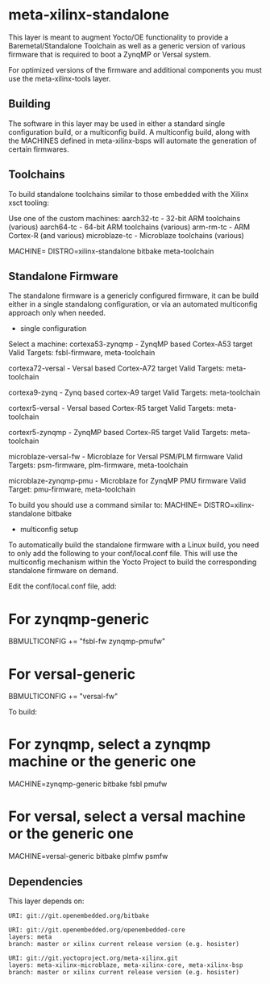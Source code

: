 # meta-xilinx-standalone

This layer is meant to augment Yocto/OE functionality to provide a 
Baremetal/Standalone Toolchain as well as a generic version of various
firmware that is required to boot a ZynqMP or Versal system.

For optimized versions of the firmware and additional components you must
use the meta-xilinx-tools layer.

## Building

The software in this layer may be used in either a standard single
configuration build, or a multiconfig build.  A multiconfig build, along
with the MACHINES defined in meta-xilinx-bsps will automate the generation
of certain firmwares.

## Toolchains

To build standalone toolchains similar to those embedded with the
Xilinx xsct tooling:

Use one of the custom machines:
  aarch32-tc - 32-bit ARM toolchains (various)
  aarch64-tc - 64-bit ARM toolchains (various)
  arm-rm-tc  - ARM Cortex-R (and various)
  microblaze-tc - Microblaze toolchains (various)

MACHINE=<machine> DISTRO=xilinx-standalone bitbake meta-toolchain

## Standalone Firmware

The standalone firmware is a genericly configured firmware, it can be
build either in a single standalong configuration, or via an automated
multiconfig approach only when needed.

* single configuration

Select a machine:
  cortexa53-zynqmp - ZynqMP based Cortex-A53 target
    Valid Targets: fsbl-firmware, meta-toolchain

  cortexa72-versal - Versal based Cortex-A72 target
    Valid Targets: meta-toolchain

  cortexa9-zynq    - Zynq based cortex-A9 target
    Valid Targets: meta-toolchain

  cortexr5-versal  - Versal based Cortex-R5 target
    Valid Targets: meta-toolchain

  cortexr5-zynqmp  - ZynqMP based Cortex-R5 target
    Valid Targets: meta-toolchain

  microblaze-versal-fw - Microblaze for Versal PSM/PLM firmware
    Valid Targets: psm-firmware, plm-firmware, meta-toolchain

  microblaze-zynqmp-pmu - Microblaze for ZynqMP PMU firmware
    Valid Target: pmu-firmware, meta-toolchain


To build you should use a command similar to:
MACHINE=<machine> DISTRO=xilinx-standalone bitbake <recipe>


* multiconfig setup

To automatically build the standalone firmware with a Linux build, you need
to only add the following to your conf/local.conf file.  This will use
the multiconfig mechanism within the Yocto Project to build the corresponding
standalone firmware on demand.

Edit the conf/local.conf file, add:

# For zynqmp-generic
BBMULTICONFIG += "fsbl-fw zynqmp-pmufw"

# For versal-generic
BBMULTICONFIG += "versal-fw"

To build:

# For zynqmp, select a zynqmp machine or the generic one
MACHINE=zynqmp-generic bitbake fsbl pmufw

# For versal, select a versal machine or the generic one
MACHINE=versal-generic bitbake plmfw psmfw


## Dependencies

This layer depends on:

	URI: git://git.openembedded.org/bitbake

	URI: git://git.openembedded.org/openembedded-core
	layers: meta
	branch: master or xilinx current release version (e.g. hosister)

	URI: git://git.yoctoproject.org/meta-xilinx.git
	layers: meta-xilinx-microblaze, meta-xilinx-core, meta-xilinx-bsp
	branch: master or xilinx current release version (e.g. hosister)


